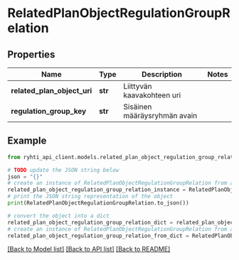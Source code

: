 # RelatedPlanObjectRegulationGroupRelation


## Properties

Name | Type | Description | Notes
------------ | ------------- | ------------- | -------------
**related_plan_object_uri** | **str** | Liittyvän kaavakohteen uri | 
**regulation_group_key** | **str** | Sisäinen määräysryhmän avain | 

## Example

```python
from ryhti_api_client.models.related_plan_object_regulation_group_relation import RelatedPlanObjectRegulationGroupRelation

# TODO update the JSON string below
json = "{}"
# create an instance of RelatedPlanObjectRegulationGroupRelation from a JSON string
related_plan_object_regulation_group_relation_instance = RelatedPlanObjectRegulationGroupRelation.from_json(json)
# print the JSON string representation of the object
print(RelatedPlanObjectRegulationGroupRelation.to_json())

# convert the object into a dict
related_plan_object_regulation_group_relation_dict = related_plan_object_regulation_group_relation_instance.to_dict()
# create an instance of RelatedPlanObjectRegulationGroupRelation from a dict
related_plan_object_regulation_group_relation_from_dict = RelatedPlanObjectRegulationGroupRelation.from_dict(related_plan_object_regulation_group_relation_dict)
```
[[Back to Model list]](../README.md#documentation-for-models) [[Back to API list]](../README.md#documentation-for-api-endpoints) [[Back to README]](../README.md)


